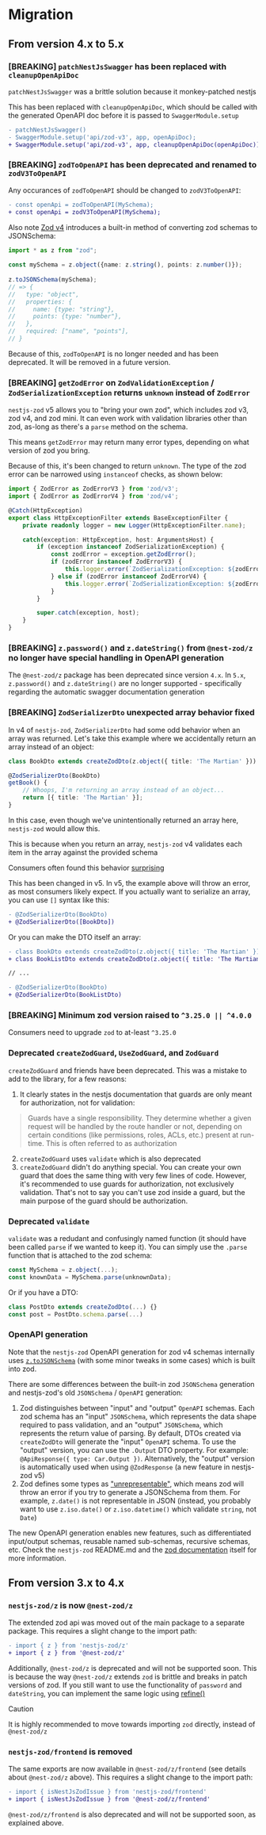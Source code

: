# Migration

## From version 4.x to 5.x
### [BREAKING] `patchNestJsSwagger` has been replaced with `cleanupOpenApiDoc`

`patchNestJsSwagger` was a brittle solution because it monkey-patched nestjs

This has been replaced with `cleanupOpenApiDoc`, which should be called with the generated OpenAPI doc before it is passed to `SwaggerModule.setup`

```diff
- patchNestJsSwagger()
- SwaggerModule.setup('api/zod-v3', app, openApiDoc);
+ SwaggerModule.setup('api/zod-v3', app, cleanupOpenApiDoc(openApiDoc));
```

### [BREAKING] `zodToOpenAPI` has been deprecated and renamed to `zodV3ToOpenAPI`
Any occurances of `zodToOpenAPI` should be changed to `zodV3ToOpenAPI`:

```diff
- const openApi = zodToOpenAPI(MySchema);
+ const openApi = zodV3ToOpenAPI(MySchema);
```

Also note [Zod v4](https://v4.zod.dev/v4#json-schema-conversion) introduces a built-in method of converting zod schemas to JSONSchema:

```ts
import * as z from "zod";
 
const mySchema = z.object({name: z.string(), points: z.number()});
 
z.toJSONSchema(mySchema);
// => {
//   type: "object",
//   properties: {
//     name: {type: "string"},
//     points: {type: "number"},
//   },
//   required: ["name", "points"],
// }
```

Because of this, `zodToOpenAPI` is no longer needed and has been deprecated.  It will be removed in a future version.

### [BREAKING] `getZodError` on `ZodValidationException` / `ZodSerializationException` returns `unknown` instead of `ZodError`

`nestjs-zod` v5 allows you to "bring your own zod", which includes zod v3, zod v4, and zod mini.  It can even work with validation libraries other than zod, as-long as there's a `parse` method on the schema.

This means `getZodError` may return many error types, depending on what version of zod you bring.

Because of this, it's been changed to return `unknown`.  The type of the zod error can be narrowed using `instanceof` checks, as shown below:

```ts
import { ZodError as ZodErrorV3 } from 'zod/v3';
import { ZodError as ZodErrorV4 } from 'zod/v4';

@Catch(HttpException)
export class HttpExceptionFilter extends BaseExceptionFilter {
    private readonly logger = new Logger(HttpExceptionFilter.name);

    catch(exception: HttpException, host: ArgumentsHost) {
        if (exception instanceof ZodSerializationException) {
            const zodError = exception.getZodError();
            if (zodError instanceof ZodErrorV3) {
                this.logger.error(`ZodSerializationException: ${zodError.message}`);
            } else if (zodError instanceof ZodErrorV4) {
                this.logger.error(`ZodSerializationException: ${zodError.message}`);
            }
        }

        super.catch(exception, host);
    }
}
```

### [BREAKING] `z.password()` and `z.dateString()` from `@nest-zod/z` no longer have special handling in OpenAPI generation

The `@nest-zod/z` package has been deprecated since version `4.x`.  In `5.x`, `z.password()` and `z.dateString()` are no longer supported - specifically regarding the automatic swagger documentation generation

### [BREAKING] `ZodSerializerDto` unexpected array behavior fixed

In v4 of `nestjs-zod`, `ZodSerializerDto` had some odd behavior when an array was returned.  Let's take this example where we accidentally return an array instead of an object:

```ts
class BookDto extends createZodDto(z.object({ title: 'The Martian' })) { }

@ZodSerializerDto(BookDto)
getBook() {
    // Whoops, I'm returning an array instead of an object...
    return [{ title: 'The Martian' }];
}
```
In this case, even though we've unintentionally returned an array here, `nestjs-zod` would allow this.

This is because when you return an array, `nestjs-zod` v4 validates each item in the array against the provided schema

Consumers often found this behavior [surprising](https://github.com/BenLorantfy/nestjs-zod/issues/130#issuecomment-2733398629)

This has been changed in v5.  In v5, the example above will throw an error, as most consumers likely expect.  If you actually want to serialize an array, you can use `[]` syntax like this:
```diff
- @ZodSerializerDto(BookDto)
+ @ZodSerializerDto([BookDto])
```

Or you can make the DTO itself an array:
```diff
- class BookDto extends createZodDto(z.object({ title: 'The Martian' })) { }
+ class BookListDto extends createZodDto(z.object({ title: 'The Martian' }).array()) { }

// ...

- @ZodSerializerDto(BookDto)
+ @ZodSerializerDto(BookListDto)
```

### [BREAKING] Minimum zod version raised to `^3.25.0 || ^4.0.0`

Consumers need to upgrade `zod` to at-least `^3.25.0`

### Deprecated `createZodGuard`, `UseZodGuard`, and `ZodGuard`

`createZodGuard` and friends have been deprecated.  This was a mistake to add to the library, for a few reasons:
1. It clearly states in the nestjs documentation that guards are only meant for authorization, not for validation:

> Guards have a single responsibility. They determine whether a given request will be handled by the route handler or not, depending on certain conditions (like permissions, roles, ACLs, etc.) present at run-time. This is often referred to as authorization

2. `createZodGuard` uses `validate` which is also deprecated 
3. `createZodGuard` didn't do anything special.  You can create your own guard that does the same thing with very few lines of code.  However, it's recommended to use guards for authorization, not exclusively validation.  That's not to say you can't use zod inside a guard, but the main purpose of the guard should be authorization.

### Deprecated `validate`
`validate` was a redudant and confusingly named function (it should have been called `parse` if we wanted to keep it).  You can simply use the `.parse` function that is attached to the zod schema:

```ts
const MySchema = z.object(...);
const knownData = MySchema.parse(unknownData);
```

Or if you have a DTO:
```ts
class PostDto extends createZodDto(...) {}
const post = PostDto.schema.parse(...)
```
### OpenAPI generation
Note that the `nestjs-zod` OpenAPI generation for zod v4 schemas internally uses [`z.toJSONSchema`](https://zod.dev/json-schema) (with some minor tweaks in some cases) which is built into zod.

There are some differences between the built-in zod `JSONSchema` generation and nestjs-zod's old `JSONSchema` / `OpenAPI` generation:
1. Zod distinguishes between "input" and "output" `OpenAPI` schemas.  Each zod schema has an "input" `JSONSchema`, which represents the data shape required to pass validation, and an "output" `JSONSchema`, which represents the return value of parsing.  By default, DTOs created via `createZodDto` will generate the "input" `OpenAPI` schema.  To use the "output" version, you can use the `.Output` DTO property.  For example: `@ApiResponse({ type: Car.Output })`.  Alternatively, the "output" version is automatically used when using `@ZodResponse` (a new feature in nestjs-zod v5)
2. Zod defines some types as ["unrepresentable"](https://zod.dev/json-schema#unrepresentable), which means zod will throw an error if you try to generate a JSONSchema from them.  For example, `z.date()` is not representable in JSON (instead, you probably want to use `z.iso.date()` or `z.iso.datetime()` which validate `string`, not `Date`)

The new OpenAPI generation enables new features, such as differentiated input/output schemas, reusable named sub-schemas, recursive schemas, etc.  Check the `nestjs-zod` README.md and the [zod documentation](https://zod.dev/json-schema) itself for more information.


## From version 3.x to 4.x

### `nestjs-zod/z` is now `@nest-zod/z`
The extended zod api was moved out of the main package to a separate package.  This requires a slight change to the import path:
```diff
- import { z } from 'nestjs-zod/z'
+ import { z } from '@nest-zod/z'
```
Additionally, `@nest-zod/z` is deprecated and will not be supported soon.  This is because the way `@nest-zod/z` extends `zod` is brittle and breaks in patch versions of zod.  If you still want to use the functionality of `password` and `dateString`, you can implement the same logic using [refine()](https://zod.dev/?id=refine)

> [!CAUTION]
> It is highly recommended to move towards importing `zod` directly, instead of `@nest-zod/z`

### `nestjs-zod/frontend` is removed
The same exports are now available in `@nest-zod/z/frontend` (see details about `@nest-zod/z` above).  This requires a slight change to the import path:
```diff
- import { isNestJsZodIssue } from 'nestjs-zod/frontend'
+ import { isNestJsZodIssue } from '@nest-zod/z/frontend'
```
`@nest-zod/z/frontend` is also deprecated and will not be supported soon, as explained above.
